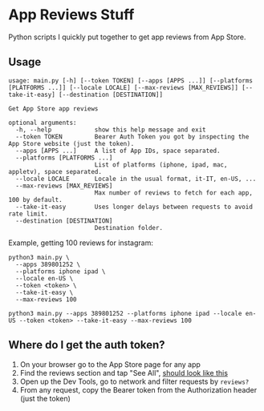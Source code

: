 # App Reviews Stuff
Python scripts I quickly put together to get app reviews from App Store.

## Usage
```
usage: main.py [-h] [--token TOKEN] [--apps [APPS ...]] [--platforms [PLATFORMS ...]] [--locale LOCALE] [--max-reviews [MAX_REVIEWS]] [--take-it-easy] [--destination [DESTINATION]]

Get App Store app reviews

optional arguments:
  -h, --help            show this help message and exit
  --token TOKEN         Bearer Auth Token you got by inspecting the App Store website (just the token).
  --apps [APPS ...]     A list of App IDs, space separated.
  --platforms [PLATFORMS ...]
                        List of platforms (iphone, ipad, mac, appletv), space separated.
  --locale LOCALE       Locale in the usual format, it-IT, en-US, ...
  --max-reviews [MAX_REVIEWS]
                        Max number of reviews to fetch for each app, 100 by default.
  --take-it-easy        Uses longer delays between requests to avoid rate limit.
  --destination [DESTINATION]
                        Destination folder.
```
Example, getting 100 reviews for instagram:
```
python3 main.py \
  --apps 389801252 \
  --platforms iphone ipad \
  --locale en-US \
  --token <token> \
  --take-it-easy \
  --max-reviews 100
```
```
python3 main.py --apps 389801252 --platforms iphone ipad --locale en-US --token <token> --take-it-easy --max-reviews 100
```

## Where do I get the auth token?
1. On your browser go to the App Store page for any app
1. Find the reviews section and tap "See All", [should look like this](https://apps.apple.com/us/app/instagram/id389801252#see-all/reviews)
1. Open up the Dev Tools, go to network and filter requests by `reviews?`
1. From any request, copy the Bearer token from the Authorization header (just the token)